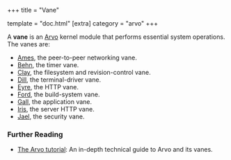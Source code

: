 +++
title = "Vane"

template = "doc.html"
[extra]
category = "arvo"
+++

A **vane** is an [Arvo](../arvo) kernel module that performs essential system operations. The vanes are:


- [Ames](../ames), the peer-to-peer networking vane.
- [Behn](../behn), the timer vane.
- [Clay](../clay), the filesystem and revision-control vane.
- [Dill](../dill), the terminal-driver vane.
- [Eyre](../dill), the HTTP vane.
- [Ford](../ford), the build-system vane.
- [Gall](../gall), the application vane.
- [Iris](../iris), the server HTTP vane.
- [Jael](../jael), the security vane.

### Further Reading

- [The Arvo tutorial](@/docs/tutorials/arvo/_index.md): An in-depth technical guide to Arvo and its vanes.
